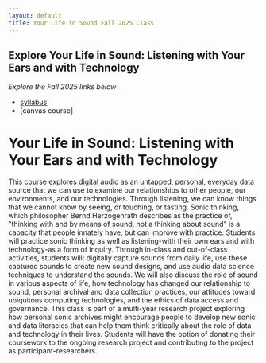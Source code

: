```yaml
---
layout: default
title: Your Life in Sound Fall 2025 Class
---
```


## Explore Your Life in Sound: Listening with Your Ears and with Technology

*Explore the Fall 2025 links below*
- [syllabus](https://docs.google.com/document/d/1xupQy83nfSL-MqOwzLhr6ElUiEZa6HwEdW2dzIuvONg/edit?tab=t.0#heading=h.d36dffgjw5gi)
- [canvas course]
  
# Your Life in Sound: Listening with Your Ears and with Technology 
This course explores digital audio as an untapped, personal, everyday data source that we can use to examine our relationships to other people, our environments, and our technologies. Through listening, we can know things that we cannot know by seeing, or touching, or tasting. Sonic thinking, which philosopher Bernd Herzogenrath describes as the practice of, "thinking with and by means of sound, not a thinking about sound" is a capacity that people innately have, but can improve with practice. Students will practice sonic thinking as well as listening-with their own ears and with technology-as a form of inquiry. Through in-class and out-of-class activities, students will: digitally capture sounds from daily life, use these captured sounds to create new sound designs, and use audio data science techniques to understand the sounds. We will also discuss the role of sound in various aspects of life, how technology has changed our relationship to sound, personal archival and data collection practices, our attitudes toward ubiquitous computing technologies, and the ethics of data access and governance. This class is part of a multi-year research project exploring how personal sonic archives might encourage people to develop new sonic and data literacies that can help them think critically about the role of data and technology in their lives. Students will have the option of donating their coursework to the ongoing research project and contributing to the project as participant-researchers. 

